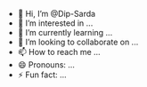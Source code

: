 - 👋 Hi, I’m @Dip-Sarda
- 👀 I’m interested in ...
- 🌱 I’m currently learning ...
- 💞️ I’m looking to collaborate on ...
- 📫 How to reach me ...
- 😄 Pronouns: ...
- ⚡ Fun fact: ...

<!---
Dip-Sarda/Dip-Sarda is a ✨ special ✨ repository because its `README.md` (this file) appears on your GitHub profile.
You can click the Preview link to take a look at your changes.
--->
